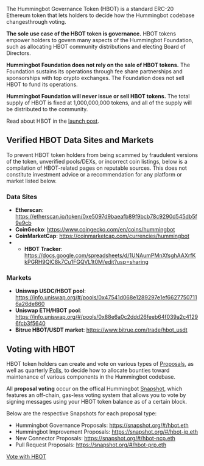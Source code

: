 The Hummingbot Governance Token (HBOT) is a standard ERC-20 Ethereum token that lets holders to decide how the Hummingbot codebase changesthrough voting.

**The sole use case of the HBOT token is governance.** HBOT tokens empower holders to govern many aspects of the Hummingbot Foundation, such as allocating HBOT community distributions and electing Board of Directors.

**Hummingbot Foundation does not rely on the sale of HBOT tokens.** The Foundation sustains its operations through fee share partnerships and sponsorships with top crypto exchanges. The Foundation does not sell HBOT to fund its operations.

**Hummingbot Foundation will never issue or sell HBOT tokens.** The total supply of HBOT is fixed at 1,000,000,000 tokens, and all of the supply will be distributed to the community.

Read about HBOT in the [launch post](../blog/posts/introducing-the-hummingbot-governance-token-hbot/index.md).


## Verified HBOT Data Sites and Markets

To prevent HBOT token holders from being scammed by fraudulent versions of the token, unverified pools/DEXs, or incorrect coin listings, below is a compilation of HBOT-related pages on reputable sources. This does not constitute investment advice or a recommendation for any platform or market listed below.

### Data Sites

- **Etherscan**: <https://etherscan.io/token/0xe5097d9baeafb89f9bcb78c9290d545db5f9e9cb>
- **CoinGecko**: <https://www.coingecko.com/en/coins/hummingbot>
- **CoinMarketCap**: <https://coinmarketcap.com/currencies/hummingbot>
- - **HBOT Tracker**: <https://docs.google.com/spreadsheets/d/1UNAumPMnXfsghAAXrfKkPGRH9QlC8k7Cu1FGQVL1t0M/edit?usp=sharing>

### Markets

- **Uniswap USDC/HBOT pool**: <https://info.uniswap.org/#/pools/0x47541d068e1289297e1ef66277507116a26de860>
- **Uniswap ETH/HBOT pool**: <https://info.uniswap.org/#/pools/0x88e6a0c2ddd26feeb64f039a2c41296fcb3f5640>
- **Bitrue HBOT/USDT market**: <https://www.bitrue.com/trade/hbot_usdt>


## Voting with HBOT

HBOT token holders can create and vote on various types of [Proposals](/governance/proposals), as well as quarterly [Polls](/governance/polls), to decide how to allocate bounties toward maintenance of various components in the Hummingbot codebase.

All **proposal voting** occur on the offical Hummingbot [Snapshot](https://snapshot.org/#/hbot.eth), which features an off-chain, gas-less voting system that allows you to vote by signing messages using your HBOT token balance as of a certain block.

Below are the respective Snapshots for each proposal type:

* Hummingbot Governance Proposals: <https://snapshot.org/#/hbot.eth>
* Hummingbot Improvement Proposals: <https://snapshot.org/#/hbot-ip.eth>
* New Connector Proposals: <https://snapshot.org/#/hbot-ncp.eth>
* Pull Request Proposals: <https://snapshot.org/#/hbot-prp.eth>

<a href="https://snapshot.org/#/hbot.eth" target="_blank" class="md-button md-button--primary">Vote with HBOT</a>

